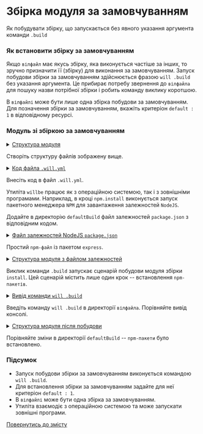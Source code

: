 # Збірка модуля за замовчуванням

Як побудувати збірку, що запускається без явного указання аргумента команди <code>.build</code>

### Як встановити збірку за замовчуванням

Якщо `вілфайл` має якусь збірку, яка виконується частіше за інших, то зручно призначити її (збірку) для виконання за замовчуванням. Запуск побудови збірки за замовчуванням здійснюється фразою `will .build` без указання аргумента. Це прибирає потребу звернення до `вілфайла` для пошуку назви потрібної збірки і робить команду виклику коротшою.

В `вілфайлі` може бути лише одна збірка побудови за замовчуванням. Для позначення збірки за замовчуванням, вкажіть критеріон `default : 1` в відповідному ресурсі.  

### Модуль зі збіркою за замовчуванням     

<details>
  <summary><u>Структура модуля</u></summary>

```
defaultBuild
      └── .will.yml

```

</details>

Створіть структуру файлів зображену вище.

<details>
  <summary><u>Код файла <code>.will.yml</code></u></summary>

```yaml
about :

  name : 'defaultBuild'
  description : 'Default build with criterion'
  version : 0.0.1

step :

  npm.install :
    currentPath : '.'
    shell : npm install

build :

  install:
    criterion :
      default : 1
    steps :
      - npm.install

```

</details>

Внесіть код в файл `.will.yml`.  

Утиліта `willbe` працює як з операційною системою, так і з зовнішніми програмами. Наприклад, в кроці `npm.install` виконується запуск пакетного менеджера `NPM` для завантаження залежностей `NodeJS`.

Додайте в директорію `defaultBuild` файл залежностей `package.json` з відповідним кодом.  

<details>
  <summary><u>Файл залежностей NodeJS <code>package.json</code></u></summary>

``` json
{
  "name": "npmUsing",
  "dependencies": {
    "express": ""
  }
}

```

</details>

Простий `npm-файл` із пакетом `express`.

<details>
  <summary><u>Структура модуля з файлом залежностей</u></summary>

```
defaultBuild
     ├── package.json
     └── .will.yml
```

</details>

Виклик команди `.build` запускає сценарій побудови модуля збірки `install`. Цей сценарій містить лише один крок -- встановлення `npm-пакетів`.

<details>
  <summary><u>Вивід команди <code>will .build</code></u></summary>

```
[user@user ~]$ will .build
Command ".build"
...
  Building install
 > npm install
...
added 48 packages from 36 contributors and audited 121 packages in 4.863s
found 0 vulnerabilities

  Built debug in 8.456s

```

</details>

Введіть команду `will .build` в директорії `вілфайла`. Порівняйте вивід консолі.

<details>
  <summary><u>Структура модуля після побудови</u></summary>

```
defaultBuild
     ├── node_modules
     │         ├── ...
     │         ├── ...
     │
     ├── package.json
     ├── package-lock.json
     └── .will.yml

```

</details>

Порівняйте зміни в директорії `defaultBuild` -- `npm-пакети` було встановлено.

### Підсумок   

- Запуск побудови збірки за замовчуванням виконується командою `will .build`.
- Для встановлення збірки за замовчуванням задайте для неї критеріон `default : 1`.
- В `вілфайлі` може бути одна збірка за замовчуванням.
- Утиліта взаємодіє з операційною системою та може запускати зовнішні програми.

[Повернутись до змісту](../README.md#tutorials)
